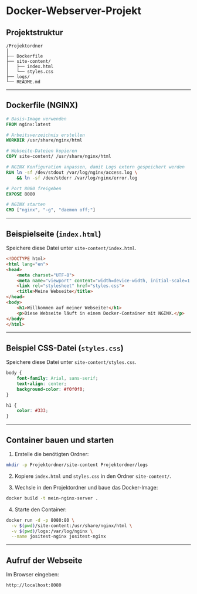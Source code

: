 # Docker-Webserver-Projekt

## Projektstruktur
```
/Projektordner
│
├── Dockerfile
├── site-content/
│   ├── index.html
│   └── styles.css
├── logs/
└── README.md
```

---

## Dockerfile (NGINX)
```dockerfile
# Basis-Image verwenden
FROM nginx:latest

# Arbeitsverzeichnis erstellen
WORKDIR /usr/share/nginx/html

# Webseite-Dateien kopieren
COPY site-content/ /usr/share/nginx/html

# NGINX Konfiguration anpassen, damit Logs extern gespeichert werden
RUN ln -sf /dev/stdout /var/log/nginx/access.log \
    && ln -sf /dev/stderr /var/log/nginx/error.log

# Port 8080 freigeben
EXPOSE 8080

# NGINX starten
CMD ["nginx", "-g", "daemon off;"]
```

---

## Beispielseite (`index.html`)
Speichere diese Datei unter `site-content/index.html`.
```html
<!DOCTYPE html>
<html lang="en">
<head>
    <meta charset="UTF-8">
    <meta name="viewport" content="width=device-width, initial-scale=1.0">
    <link rel="stylesheet" href="styles.css">
    <title>Meine Webseite</title>
</head>
<body>
    <h1>Willkommen auf meiner Webseite!</h1>
    <p>Diese Webseite läuft in einem Docker-Container mit NGINX.</p>
</body>
</html>
```

---

## Beispiel CSS-Datei (`styles.css`)
Speichere diese Datei unter `site-content/styles.css`.
```css
body {
    font-family: Arial, sans-serif;
    text-align: center;
    background-color: #f0f0f0;
}

h1 {
    color: #333;
}
```

---

## Container bauen und starten
1. Erstelle die benötigten Ordner:
```bash
mkdir -p Projektordner/site-content Projektordner/logs
```

2. Kopiere `index.html` und `styles.css` in den Ordner `site-content/`.

3. Wechsle in den Projektordner und baue das Docker-Image:
```bash
docker build -t mein-nginx-server .
```

4. Starte den Container:
```bash
docker run -d -p 8080:80 \
  -v $(pwd)/site-content:/usr/share/nginx/html \
  -v $(pwd)/logs:/var/log/nginx \
  --name jositest-nginx jositest-nginx
  ```

---

## Aufruf der Webseite
Im Browser eingeben:
```
http://localhost:8080
```
